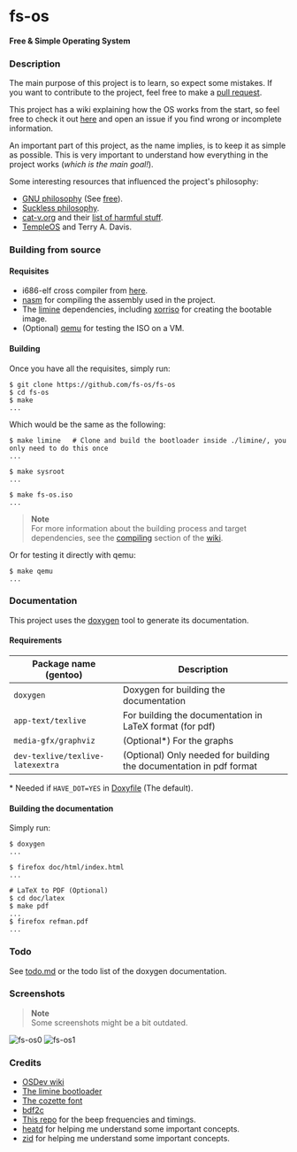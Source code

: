 # fs-os
**Free &amp; Simple Operating System**

### Description
The main purpose of this project is to learn, so expect some mistakes. If you want to
contribute to the project, feel free to make a [pull request](https://github.com/fs-os/fs-os/pulls).

This project has a wiki explaining how the OS works from the start, so feel free to
check it out [here](https://github.com/fs-os/fs-os/wiki) and open an issue if you
find wrong or incomplete information.

An important part of this project, as the name implies, is to keep it as simple as
possible. This is very important to understand how everything in the project works
(*which is the main goal!*).

Some interesting resources that influenced the project's philosophy:
- [GNU philosophy](https://www.gnu.org/philosophy) (See [free](https://www.gnu.org/philosophy/free-sw.html)).
- [Suckless philosophy](https://suckless.org/philosophy).
- [cat-v.org](http://cat-v.org) and their [list of harmful stuff](http://harmful.cat-v.org).
- [TempleOS](https://templeos.org/) and Terry A. Davis.

### Building from source
#### Requisites
- i686-elf cross compiler from [here](https://github.com/fs-os/cross-compiler).
- [nasm](https://nasm.us) for compiling the assembly used in the project.
- The [limine](https://github.com/limine-bootloader/limine) dependencies, including
  [xorriso](https://www.gnu.org/software/xorriso) for creating the bootable image.
- (Optional) [qemu](https://www.qemu.org) for testing the ISO on a VM.

#### Building
Once you have all the requisites, simply run:
```console
$ git clone https://github.com/fs-os/fs-os
$ cd fs-os
$ make
...
```

Which would be the same as the following:
```console
$ make limine   # Clone and build the bootloader inside ./limine/, you only need to do this once
...

$ make sysroot
...

$ make fs-os.iso
...
```

> **Note**  
> For more information about the building process and target dependencies, see the
> [compiling](https://github.com/fs-os/fs-os/wiki/Compiling#makefile-structure)
> section of the [wiki](https://github.com/fs-os/fs-os/wiki).

Or for testing it directly with qemu:
```console
$ make qemu
...
```

### Documentation
This project uses the [doxygen](https://github.com/doxygen/doxygen) tool to
generate its documentation.

#### Requirements
Package name (gentoo)            | Description
---------------------------------|----------------------------------------------
`doxygen`                        | Doxygen for building the documentation
`app-text/texlive`               | For building the documentation in LaTeX format (for pdf)
`media-gfx/graphviz`             | (Optional\*) For the graphs
`dev-texlive/texlive-latexextra` | (Optional) Only needed for building the documentation in pdf format

\* Needed if `HAVE_DOT=YES` in [Doxyfile](Doxyfile) (The default).

#### Building the documentation
Simply run:
```console
$ doxygen
...

$ firefox doc/html/index.html
...

# LaTeX to PDF (Optional)
$ cd doc/latex
$ make pdf
...
$ firefox refman.pdf
...
```

### Todo
See [todo.md](TODO.md) or the todo list of the doxygen documentation.

### Screenshots
> **Note**  
> Some screenshots might be a bit outdated.

![fs-os0](https://user-images.githubusercontent.com/29655971/225747442-1821fdeb-4eba-44b9-98aa-35c65b797e64.png)
![fs-os1](https://user-images.githubusercontent.com/29655971/225747462-00290292-4d12-4f64-97ff-9c6f04e5713c.png)

### Credits
- [OSDev wiki](https://wiki.osdev.org)
- [The limine bootloader](https://github.com/limine-bootloader/limine)
- [The cozette font](https://github.com/slavfox/Cozette)
- [bdf2c](https://github.com/pixelmatix/bdf2c)
- [This repo](https://github.com/ShaneMcC/beeps) for the beep frequencies and
  timings.
- [heatd](https://github.com/heatd) for helping me understand some important concepts.
- [zid](https://github.com/zid) for helping me understand some important concepts.

